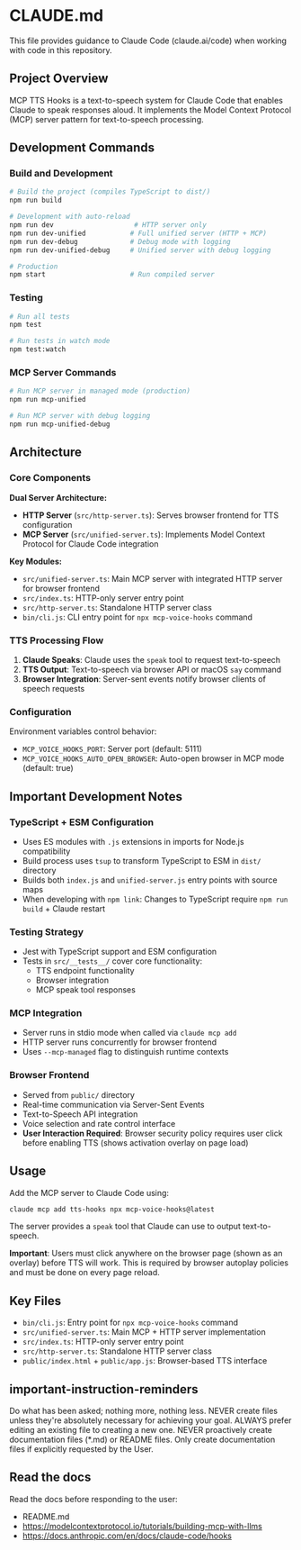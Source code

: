 # CLAUDE.md

This file provides guidance to Claude Code (claude.ai/code) when working with code in this repository.

## Project Overview

MCP TTS Hooks is a text-to-speech system for Claude Code that enables Claude to speak responses aloud. It implements the Model Context Protocol (MCP) server pattern for text-to-speech processing.

## Development Commands

### Build and Development
```bash
# Build the project (compiles TypeScript to dist/)
npm run build

# Development with auto-reload
npm run dev                    # HTTP server only
npm run dev-unified           # Full unified server (HTTP + MCP)
npm run dev-debug             # Debug mode with logging
npm run dev-unified-debug     # Unified server with debug logging

# Production
npm start                     # Run compiled server
```

### Testing
```bash
# Run all tests
npm test

# Run tests in watch mode
npm test:watch
```

### MCP Server Commands
```bash
# Run MCP server in managed mode (production)
npm run mcp-unified

# Run MCP server with debug logging
npm run mcp-unified-debug
```

## Architecture

### Core Components

**Dual Server Architecture:**
- **HTTP Server** (`src/http-server.ts`): Serves browser frontend for TTS configuration
- **MCP Server** (`src/unified-server.ts`): Implements Model Context Protocol for Claude Code integration

**Key Modules:**
- `src/unified-server.ts`: Main MCP server with integrated HTTP server for browser frontend
- `src/index.ts`: HTTP-only server entry point
- `src/http-server.ts`: Standalone HTTP server class
- `bin/cli.js`: CLI entry point for `npx mcp-voice-hooks` command

### TTS Processing Flow

1. **Claude Speaks**: Claude uses the `speak` tool to request text-to-speech
2. **TTS Output**: Text-to-speech via browser API or macOS `say` command
3. **Browser Integration**: Server-sent events notify browser clients of speech requests


### Configuration

Environment variables control behavior:
- `MCP_VOICE_HOOKS_PORT`: Server port (default: 5111)
- `MCP_VOICE_HOOKS_AUTO_OPEN_BROWSER`: Auto-open browser in MCP mode (default: true)

## Important Development Notes

### TypeScript + ESM Configuration
- Uses ES modules with `.js` extensions in imports for Node.js compatibility
- Build process uses `tsup` to transform TypeScript to ESM in `dist/` directory
- Builds both `index.js` and `unified-server.js` entry points with source maps
- When developing with `npm link`: Changes to TypeScript require `npm run build` + Claude restart

### Testing Strategy
- Jest with TypeScript support and ESM configuration
- Tests in `src/__tests__/` cover core functionality:
  - TTS endpoint functionality
  - Browser integration
  - MCP speak tool responses

### MCP Integration
- Server runs in stdio mode when called via `claude mcp add`
- HTTP server runs concurrently for browser frontend
- Uses `--mcp-managed` flag to distinguish runtime contexts

### Browser Frontend
- Served from `public/` directory
- Real-time communication via Server-Sent Events
- Text-to-Speech API integration
- Voice selection and rate control interface
- **User Interaction Required**: Browser security policy requires user click before enabling TTS (shows activation overlay on page load)

## Usage

Add the MCP server to Claude Code using:
```bash
claude mcp add tts-hooks npx mcp-voice-hooks@latest
```

The server provides a `speak` tool that Claude can use to output text-to-speech.

**Important**: Users must click anywhere on the browser page (shown as an overlay) before TTS will work. This is required by browser autoplay policies and must be done on every page reload.

## Key Files

- `bin/cli.js`: Entry point for `npx mcp-voice-hooks` command
- `src/unified-server.ts`: Main MCP + HTTP server implementation  
- `src/index.ts`: HTTP-only server entry point
- `src/http-server.ts`: Standalone HTTP server class
- `public/index.html` + `public/app.js`: Browser-based TTS interface

## important-instruction-reminders
Do what has been asked; nothing more, nothing less.
NEVER create files unless they're absolutely necessary for achieving your goal.
ALWAYS prefer editing an existing file to creating a new one.
NEVER proactively create documentation files (*.md) or README files. Only create documentation files if explicitly requested by the User.

## Read the docs

Read the docs before responding to the user:

- README.md
- <https://modelcontextprotocol.io/tutorials/building-mcp-with-llms>
- <https://docs.anthropic.com/en/docs/claude-code/hooks>
